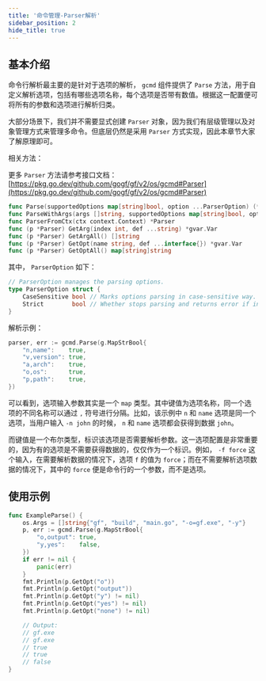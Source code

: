 ```yaml
---
title: '命令管理-Parser解析'
sidebar_position: 2
hide_title: true
---
```


## 基本介绍

命令行解析最主要的是针对于选项的解析， `gcmd` 组件提供了 `Parse` 方法，用于自定义解析选项，包括有哪些选项名称，每个选项是否带有数值。根据这一配置便可将所有的参数和选项进行解析归类。

大部分场景下，我们并不需要显式创建 `Parser` 对象，因为我们有层级管理以及对象管理方式来管理多命令。但底层仍然是采用 `Parser` 方式实现，因此本章节大家了解原理即可。

相关方法：

更多 `Parser` 方法请参考接口文档： [https://pkg.go.dev/github.com/gogf/gf/v2/os/gcmd#Parser](https://pkg.go.dev/github.com/gogf/gf/v2/os/gcmd#Parser)

```go
func Parse(supportedOptions map[string]bool, option ...ParserOption) (*Parser, error)
func ParseWithArgs(args []string, supportedOptions map[string]bool, option ...ParserOption) (*Parser, error)
func ParserFromCtx(ctx context.Context) *Parser
func (p *Parser) GetArg(index int, def ...string) *gvar.Var
func (p *Parser) GetArgAll() []string
func (p *Parser) GetOpt(name string, def ...interface{}) *gvar.Var
func (p *Parser) GetOptAll() map[string]string
```

其中， `ParserOption` 如下：

```go
// ParserOption manages the parsing options.
type ParserOption struct {
	CaseSensitive bool // Marks options parsing in case-sensitive way.
	Strict        bool // Whether stops parsing and returns error if invalid option passed.
}
```

解析示例：

```go
parser, err := gcmd.Parse(g.MapStrBool{
	"n,name":    true,
	"v,version": true,
	"a,arch":    true,
	"o,os":      true,
	"p,path":    true,
})
```

可以看到，选项输入参数其实是一个 `map` 类型。其中键值为选项名称，同一个选项的不同名称可以通过 `,` 符号进行分隔。比如，该示例中 `n` 和 `name` 选项是同一个选项，当用户输入 `-n john` 的时候， `n` 和 `name` 选项都会获得到数据 `john`。

而键值是一个布尔类型，标识该选项是否需要解析参数。这一选项配置是非常重要的，因为有的选项是不需要获得数据的，仅仅作为一个标识。例如， `-f force` 这个输入，在需要解析数据的情况下，选项 `f` 的值为 `force`；而在不需要解析选项数据的情况下，其中的 `force` 便是命令行的一个参数，而不是选项。

## 使用示例

```go
func ExampleParse() {
	os.Args = []string{"gf", "build", "main.go", "-o=gf.exe", "-y"}
	p, err := gcmd.Parse(g.MapStrBool{
		"o,output": true,
		"y,yes":    false,
	})
	if err != nil {
		panic(err)
	}
	fmt.Println(p.GetOpt("o"))
	fmt.Println(p.GetOpt("output"))
	fmt.Println(p.GetOpt("y") != nil)
	fmt.Println(p.GetOpt("yes") != nil)
	fmt.Println(p.GetOpt("none") != nil)

	// Output:
	// gf.exe
	// gf.exe
	// true
	// true
	// false
}
```